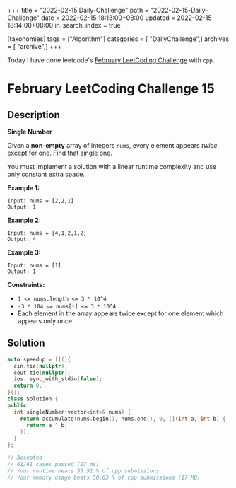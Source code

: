 +++
title = "2022-02-15 Daily-Challenge"
path = "2022-02-15-Daily-Challenge"
date = 2022-02-15 18:13:00+08:00
updated = 2022-02-15 18:14:00+08:00
in_search_index = true

[taxonomies]
tags = ["Algorithm"]
categories = [ "DailyChallenge",]
archives = [ "archive",]
+++

Today I have done leetcode's [February LeetCoding Challenge](https://leetcode.com/problems/single-number/) with `cpp`.

<!-- more -->

# February LeetCoding Challenge 15

## Description

**Single Number**

Given a **non-empty** array of integers `nums`, every element appears *twice* except for one. Find that single one.

You must implement a solution with a linear runtime complexity and use only constant extra space.

 

**Example 1:**

```
Input: nums = [2,2,1]
Output: 1
```

**Example 2:**

```
Input: nums = [4,1,2,1,2]
Output: 4
```

**Example 3:**

```
Input: nums = [1]
Output: 1
```

 

**Constraints:**

- `1 <= nums.length <= 3 * 10^4`
- `-3 * 104 <= nums[i] <= 3 * 10^4`
- Each element in the array appears twice except for one element which appears only once.

## Solution

``` cpp
auto speedup = [](){
  cin.tie(nullptr);
  cout.tie(nullptr);
  ios::sync_with_stdio(false);
  return 0;
}();
class Solution {
public:
  int singleNumber(vector<int>& nums) {
    return accumulate(nums.begin(), nums.end(), 0, [](int a, int b) {
      return a ^ b;
    });
  }
};

// Accepted
// 61/61 cases passed (27 ms)
// Your runtime beats 53.51 % of cpp submissions
// Your memory usage beats 50.83 % of cpp submissions (17 MB)
```
